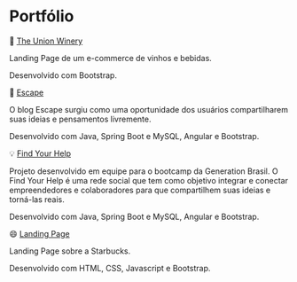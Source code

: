 # Portfólio

:wine_glass: [The Union Winery](https://theunionwinery.netlify.app)
<p>Landing Page de um e-commerce de vinhos e bebidas. </p>
<p>Desenvolvido com Bootstrap.</p>

:speech_balloon: [Escape](https://escape-blog.herokuapp.com/#/entrar)
<p>O blog Escape surgiu como uma oportunidade dos usuários compartilharem suas ideias e pensamentos livremente. </p>
<p>Desenvolvido com Java, Spring Boot e MySQL, Angular e Bootstrap.</p>

:bulb: [Find Your Help](https://find-your-help.herokuapp.com/#/homepage)
<p>Projeto desenvolvido em equipe para o bootcamp da Generation Brasil. O Find Your Help é uma rede social que tem como objetivo integrar e conectar empreendedores e colaboradores para que compartilhem suas ideias e torná-las reais.</p>
<p>Desenvolvido com Java, Spring Boot e MySQL, Angular e Bootstrap.</p>

:smile: [Landing Page](https://friendly-raman-d615b3.netlify.app)
<p>Landing Page sobre a Starbucks. </p>
<p>Desenvolvido com HTML, CSS, Javascript e Bootstrap.</p>

